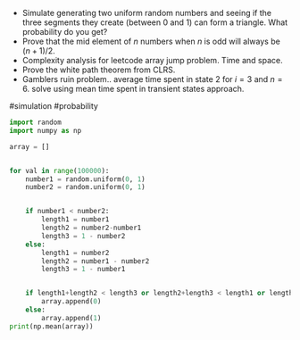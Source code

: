- Simulate generating two uniform random numbers and seeing if the three segments they create (between 0 and 1) can form a triangle. What probability do you get?
- Prove that the mid element of $n$ numbers when $n$ is odd will always be $(n+1)/2$.
- Complexity analysis for leetcode array jump problem. Time and space.
- Prove the white path theorem from CLRS.
- Gamblers ruin problem.. average time spent in state $2$ for $i=3$ and $n=6$. solve using mean time spent in transient states approach.



#simulation #probability 
```Python
import random
import numpy as np

array = []


for val in range(100000):
	number1 = random.uniform(0, 1)
	number2 = random.uniform(0, 1)


	if number1 < number2:
		length1 = number1
		length2 = number2-number1
		length3 = 1 - number2 
	else:
		length1 = number2
		length2 = number1 - number2 
		length3 = 1 - number1 


	if length1+length2 < length3 or length2+length3 < length1 or length1+length3 < length2:
		array.append(0)
	else:
		array.append(1)
print(np.mean(array))

```
